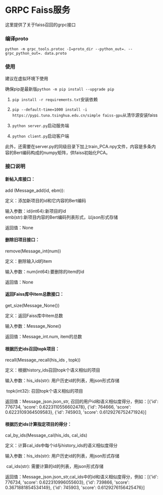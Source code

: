 # GRPC Faiss服务

这里提供了关于faiss召回的grpc接口

### 编译proto

```
python -m grpc_tools.protoc -I=proto_dir --python_out=. --grpc_python_out=. data.proto
```

### 使用

建议在虚拟环境下使用

确保pip是最新版`python -m pip install --upgrade pip`

1. `pip install -r requirements.txt`安装依赖
2. `pip --default-time=1000 install -i https://pypi.tuna.tsinghua.edu.cn/simple faiss-gpu`从清华源安装faiss

2. `python server.py`启动服务端
3. `python client.py`启动客户端

此外，还需要在server.py的同级目录下加上train_PCA.npy文件，内容是多条内容的Bert编码构成的numpy矩阵，供faiss初始化PCA。

### 接口说明

#### 新帖入库接口：

add (Message_add(id, ebm)):

定义：添加新项目的id和它内容的Bert编码

输入参数：id(int64):新项目的id              
        emb(str):新项目内容的Bert编码列表形式，以json形式存储

返回值：None



#### 删除旧项目接口：

remove(Message_int(num))

定义：删除输入id的item

输入参数：num(int64):要删除的item的id

返回值：None



#### 返回Faiss库中item总数接口：

get_size(Message_None())

定义：返回Faiss库中item总数

输入参数：Message_None()

返回值：Message_int.num, item的总数



#### 根据历史ids召回topk项目：

recall(Message_recall(his_ids , topk))

定义：根据history_ids召回topk个语义相似的项目

输入参数：his_ids(str): 用户历史id的列表，用json形式存储

​				   topk(int32): 召回topk个语义相似的项目

返回值：Message_json.json_str, 召回的用户id和语义相似度得分，例如：[{'id': 776734, 'score': 0.6223110556602478}, {'id': 764666, 'score': 0.6223109364509583}, {'id': 745903, 'score': 0.6129276752471924}]



#### 根据历史ids计算指定项目的得分：

cal_by_ids(Message_cal(his_ids, cal_ids)

定义：计算cal_ids中每个id与history_ids的语义相似度得分

输入参数：his_ids(str): 用户历史id的列表，用json形式存储

​				   cal_ids(str): 需要计算的id的列表，用json形式存储

返回值：Message_json.json_str,cal_ids中的id和语义相似度得分，例如：[{'id': 776734, 'score': 0.622310996055603}, {'id': 739866, 'score': 0.3671881854534149}, {'id': 745903, 'score': 0.6129276156425476}]
